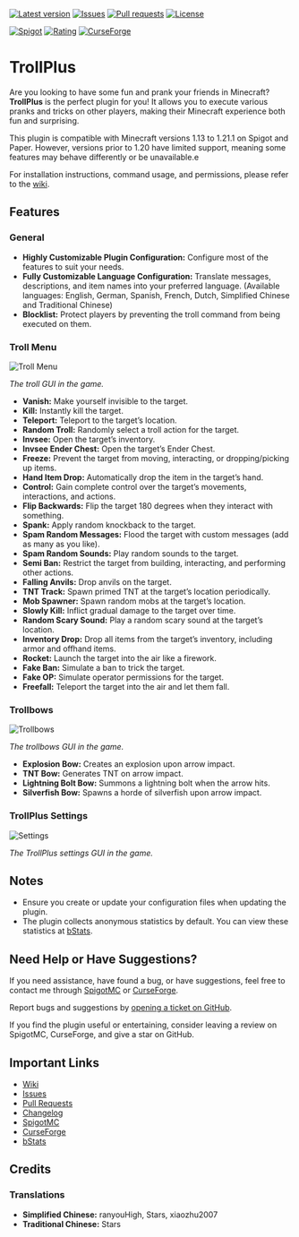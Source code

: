 [![Latest version](https://img.shields.io/github/v/release/gaming12846/TrollPlus?label=Latest%20release&color=blueviolet)](https://github.com/Gaming12846/TrollPlus/releases)
[![Issues](https://img.shields.io/github/issues/Gaming12846/TrollPlus?label=Issues)](https://github.com/Gaming12846/TrollPlus/issues)
[![Pull requests](https://img.shields.io/github/issues-pr/Gaming12846/TrollPlus?label=Pull%20requests)](https://github.com/Gaming12846/TrollPlus/pulls)
[![License](https://img.shields.io/github/license/Gaming12846/TrollPlus?label=License&color=red)](https://github.com/Gaming12846/TrollPlus/blob/master/LICENSE)

[![Spigot](https://img.shields.io/badge/Spigot-orange)](https://www.spigotmc.org/resources/81193)
[![Rating](https://img.shields.io/spiget/rating/81193?label=Rating&color=orange)](https://www.spigotmc.org/resources/81193/reviews)
[![CurseForge](https://img.shields.io/badge/CurseForge-darkred)](https://www.curseforge.com/minecraft/bukkit-plugins/trollplus-gaming12846)

# TrollPlus

Are you looking to have some fun and prank your friends in Minecraft? **TrollPlus** is the perfect plugin for you! It
allows you to execute various pranks and tricks on other players, making their Minecraft experience both fun and
surprising.

This plugin is compatible with Minecraft versions 1.13 to 1.21.1 on Spigot and Paper. However, versions prior to 1.20
have limited support, meaning some features may behave differently or be unavailable.e

For installation instructions, command usage, and permissions, please refer to
the [wiki](https://github.com/Gaming12846/TrollPlus/wiki).

## Features

### General

- **Highly Customizable Plugin Configuration:** Configure most of the features to suit your needs.
- **Fully Customizable Language Configuration:** Translate messages, descriptions, and item names into your preferred
  language. (Available languages: English, German, Spanish, French, Dutch, Simplified Chinese and Traditional Chinese)
- **Blocklist:** Protect players by preventing the troll command from being executed on them.

### Troll Menu

![Troll Menu](https://up.picr.de/45943955mv.png)

_The troll GUI in the game._

- **Vanish:** Make yourself invisible to the target.
- **Kill:** Instantly kill the target.
- **Teleport:** Teleport to the target’s location.
- **Random Troll:** Randomly select a troll action for the target.
- **Invsee:** Open the target’s inventory.
- **Invsee Ender Chest:** Open the target’s Ender Chest.
- **Freeze:** Prevent the target from moving, interacting, or dropping/picking up items.
- **Hand Item Drop:** Automatically drop the item in the target’s hand.
- **Control:** Gain complete control over the target’s movements, interactions, and actions.
- **Flip Backwards:** Flip the target 180 degrees when they interact with something.
- **Spank:** Apply random knockback to the target.
- **Spam Random Messages:** Flood the target with custom messages (add as many as you like).
- **Spam Random Sounds:** Play random sounds to the target.
- **Semi Ban:** Restrict the target from building, interacting, and performing other actions.
- **Falling Anvils:** Drop anvils on the target.
- **TNT Track:** Spawn primed TNT at the target’s location periodically.
- **Mob Spawner:** Spawn random mobs at the target’s location.
- **Slowly Kill:** Inflict gradual damage to the target over time.
- **Random Scary Sound:** Play a random scary sound at the target’s location.
- **Inventory Drop:** Drop all items from the target’s inventory, including armor and offhand items.
- **Rocket:** Launch the target into the air like a firework.
- **Fake Ban:** Simulate a ban to trick the target.
- **Fake OP:** Simulate operator permissions for the target.
- **Freefall:** Teleport the target into the air and let them fall.

### Trollbows

![Trollbows](https://up.picr.de/45943956ef.png)

_The trollbows GUI in the game._

- **Explosion Bow:** Creates an explosion upon arrow impact.
- **TNT Bow:** Generates TNT on arrow impact.
- **Lightning Bolt Bow:** Summons a lightning bolt when the arrow hits.
- **Silverfish Bow:** Spawns a horde of silverfish upon arrow impact.

### TrollPlus Settings

![Settings](https://up.picr.de/45943957jn.png)

_The TrollPlus settings GUI in the game._

## Notes

- Ensure you create or update your configuration files when updating the plugin.
- The plugin collects anonymous statistics by default. You can view these statistics
  at [bStats](https://bstats.org/plugin/bukkit/TrollPlus).

## Need Help or Have Suggestions?

If you need assistance, have found a bug, or have suggestions, feel free to contact me
through [SpigotMC](https://www.spigotmc.org/members/gaming12846.305963)
or [CurseForge](https://www.curseforge.com/members/gaming12846/projects).

Report bugs and suggestions by [opening a ticket on GitHub](https://github.com/Gaming12846/TrollPlus/issues).

If you find the plugin useful or entertaining, consider leaving a review on SpigotMC, CurseForge, and give a star on
GitHub.

## Important Links

- [Wiki](https://github.com/Gaming12846/TrollPlus/wiki)
- [Issues](https://github.com/Gaming12846/TrollPlus/issues)
- [Pull Requests](https://github.com/Gaming12846/TrollPlus/pulls)
- [Changelog](https://github.com/Gaming12846/TrollPlus/blob/master/CHANGELOG.md)
- [SpigotMC](https://www.spigotmc.org/resources/81193)
- [CurseForge](https://www.curseforge.com/minecraft/bukkit-plugins/trollplus-gaming12846)
- [bStats](https://bstats.org/plugin/bukkit/TrollPlus)

## Credits

### Translations

- **Simplified Chinese:** ranyouHigh, Stars, xiaozhu2007
- **Traditional Chinese:** Stars